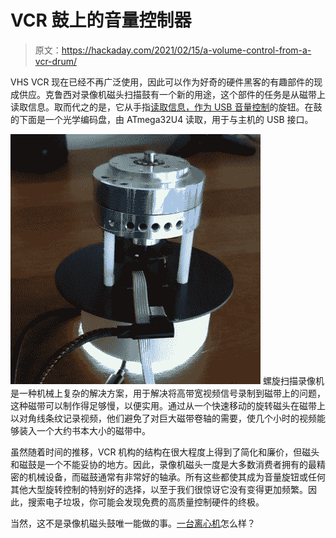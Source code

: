 # VCR 鼓上的音量控制器

> 原文：<https://hackaday.com/2021/02/15/a-volume-control-from-a-vcr-drum/>

VHS VCR 现在已经不再广泛使用，因此可以作为好奇的硬件黑客的有趣部件的现成供应。克鲁西对录像机磁头扫描鼓有一个新的用途，这个部件的任务是从磁带上读取信息。取而代之的是，它从手指[读取信息，作为 USB 音量控制](https://hackaday.io/project/177645-volcon)的旋钮。在鼓的下面是一个光学编码盘，由 ATmega32U4 读取，用于与主机的 USB 接口。

[![](img/b6051ee26c822c83f5559d03104e26d4.png)](https://hackaday.com/wp-content/uploads/2021/02/vcr-drum-volume-thumb.jpg) 螺旋扫描录像机是一种机械上复杂的解决方案，用于解决将高带宽视频信号录制到磁带上的问题，这种磁带可以制作得足够慢，以便实用。通过从一个快速移动的旋转磁头在磁带上以对角线条纹记录视频，他们避免了对巨大磁带卷轴的需要，使几个小时的视频能够装入一个大约书本大小的磁带中。

虽然随着时间的推移，VCR 机构的结构在很大程度上得到了简化和廉价，但磁头和磁鼓是一个不能妥协的地方。因此，录像机磁头一度是大多数消费者拥有的最精密的机械设备，而磁鼓通常有非常好的轴承。所有这些都使其成为音量旋钮或任何其他大型旋转控制的特别好的选择，以至于我们很惊讶它没有变得更加频繁。因此，搜索电子垃圾，你可能会发现免费的高质量控制硬件的终极。

当然，这不是录像机磁头鼓唯一能做的事。[一台离心机](https://hackaday.com/2013/09/21/vcr-centrifuge/)怎么样？